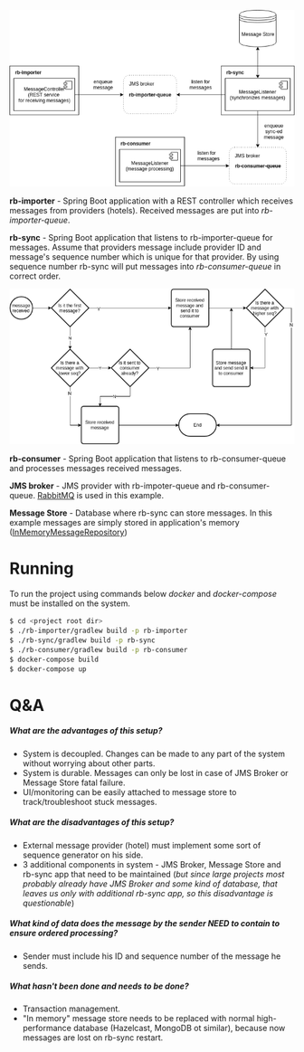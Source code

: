 ![Architecture](https://github.com/kurartur/rb/blob/master/arch.png?raw=true)

**rb-importer** - Spring Boot application with a REST controller which receives messages from providers (hotels). Received messages are put into *rb-importer-queue*.

**rb-sync** - Spring Boot application that listens to rb-importer-queue for messages. Assume that providers message include provider ID and message's sequence number which is unique for that provider. By using sequence number rb-sync will put messages into *rb-consumer-queue* in correct order.

![Flow](https://github.com/kurartur/rb/blob/master/flow.png?raw=true)

**rb-consumer** - Spring Boot application that listens to rb-consumer-queue and processes messages received messages.

**JMS broker** - JMS provider with rb-impoter-queue and rb-consumer-queue. [RabbitMQ](https://www.rabbitmq.com/) is used in this example.

**Message Store** - Database where rb-sync can store messages. In this example messages are simply stored in application's memory ([InMemoryMessageRepository]())

# Running
To run the project using commands below *docker* and *docker-compose* must be installed on the system.
```sh
$ cd <project root dir>
$ ./rb-importer/gradlew build -p rb-importer
$ ./rb-sync/gradlew build -p rb-sync
$ ./rb-consumer/gradlew build -p rb-consumer
$ docker-compose build
$ docker-compose up
```

# Q&A
##### What are the advantages of this setup?
- System is decoupled. Changes can be made to any part of the system without worrying about other parts.
- System is durable. Messages can only be lost in case of JMS Broker or Message Store fatal failure.
- UI/monitoring can be easily attached to message store to track/troubleshoot stuck messages.

##### What are the disadvantages of this setup?
- External message provider (hotel) must implement some sort of sequence generator on his side.
- 3 additional components in system - JMS Broker, Message Store and rb-sync app that need to be maintained (*but since large projects most probably already have JMS Broker and some kind of database, that leaves us only with additional rb-sync app, so this disadvantage is questionable*)

##### What kind of data does the message by the sender NEED to contain to ensure ordered processing?
- Sender must include his ID and sequence number of the message he sends.

##### What hasn't been done and needs to be done?
- Transaction management.
- "In memory" message store needs to be replaced with normal high-performance database (Hazelcast, MongoDB ot similar), because now messages are lost on rb-sync restart.

